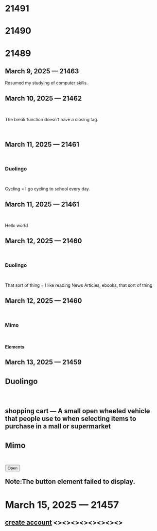 <h1>21491</h1>
<h1>21490</h1>
<h1>21489</h1>
<h2>March 9, 2025 — 21463</h2>
<p>Resumed my studying of computer skills.</p>
<h2>March 10, 2025 — 21462</h1><br><p>The break function doesn't have a closing tag.</p><br><h2>March 11, 2025 — 21461</h2><br><h3>Duolingo</h3><br><p>Cycling = I go cycling to school every day.</p>
<html>
<body>
<h2>March 11, 2025 — 21461</h2><br><p>Hello world</p></body></html>
<h2>March 12, 2025 — 21460</h2><br><h3>Duolingo</h3><br><p>That sort of thing = I like reading News Articles, ebooks, that sort of thing</p>
<h2>March 12, 2025 — 21460</h2><br><p><h3>Mimo</h3><br><h4>Elements</h4></p>
<h2>March 13, 2025 — 21459<h/2><br><h3>Duolingo</h3><br><p><strong >shopping cart</strong> — A small open wheeled vehicle that people use to when selecting items to purchase in a mall or supermarket</p>
<h3>Mimo</h3><br><button>Open</button><br><p><strong>Note:</strong>The <strong>button</strong> element failed to display.</p>
<h2>March 15, 2025 — 21457</h2>
<!doctype html>
<html>
 <body>
  <a href="https://www.google.com/google/" >create account</a>
 </body>
</html>
<><><><><><><><>